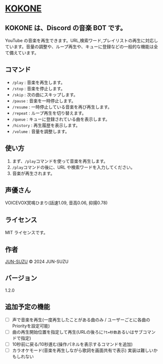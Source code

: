 # [KOKONE](https://kokone.jun-suzu.net)

## KOKONE は、Discord の音楽 BOT です。

YouTube の音楽を再生できます。URL,検索ワード,プレイリストの再生に対応しています。音量の調整や、ループ再生や、キューに登録などの一般的な機能は全て備えています。

## コマンド

- `/play` : 音楽を再生します。
- `/stop` : 音楽を停止します。
- `/skip` : 次の曲にスキップします。
- `/pause` : 音楽を一時停止します。
- `/resume` : 一時停止している音楽を再び再生します。
- `/repeat` : ループ再生を切り替えます。
- `/queue` : キューに登録されている曲を表示します。
- `/history` : 再生履歴を表示します。
- `/volume` : 音量を調整します。

## 使い方

1. まず、`/play`コマンドを使って音楽を再生します。
2. `/play`コマンドの後に、URL や検索ワードを入力してください。
3. 音楽が再生されます。

## 声優さん

VOICEVOX冥鳴ひまり(話速1.09, 音高0.06, 抑揚0.78)

## ライセンス

MIT ライセンスです。

## 作者

[JUN-SUZU](https://jun-suzu.net)
© 2024 JUN-SUZU

## バージョン

1.2.0

## 追加予定の機能

- [ ] 声で音楽を再生(一度再生したことがある曲のみ / ユーザーごとに各曲のPriorityを設定可能)
- [ ] 曲の再生開始位置を指定して再生(URLの後ろに`?t=秒数`あるいはサブコマンドで指定)
- [ ] 10秒前に戻る/10秒進む(操作パネルを表示するコマンドを追加)
- [ ] カラオケモード(音楽を再生しながら歌詞を画面共有で表示) 実装は難しいかもしれない
